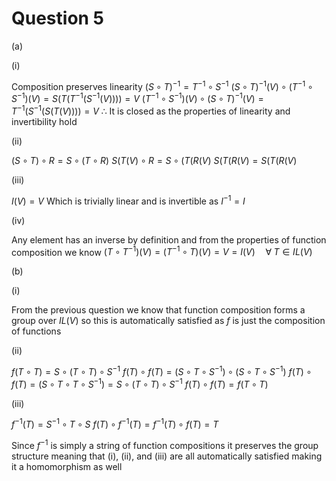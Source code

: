 # Question 5

(a)

(i)

Composition preserves linearity
$(S \circ T)^{-1} = T^{-1} \circ S^{-1}$
$(S \circ T)^{-1}(V) \circ  (T^{-1} \circ S^{-1})(V) = S(T(T^{-1}(S^{-1}(V)))) = V$
$(T^{-1} \circ S^{-1})(V) \circ (S \circ T)^{-1}(V) = T^{-1}(S^{-1}(S(T(V)))) = V$
$\therefore$ It is closed as the properties of linearity and invertibility hold

(ii)

$(S \circ T) \circ R = S \circ (T \circ R)$
$S(T(V) \circ R = S \circ (T(R(V)$
$S(T(R(V) = S(T(R(V)$

(iii)

$I(V) = V$
Which is trivially linear and is invertible as $I^{-1} = I$ 

(iv)	

Any element has an inverse by definition and from the properties of function composition we know $(T \circ T^{-1})(V) = (T^{-1} \circ T)(V) = V = I(V) \quad \forall \; T \in IL(V)$

(b)

(i)

From the previous question we know that function composition forms a group over $IL(V)$ so this is automatically satisfied as $f$ is just the composition of functions

(ii)

$f(T \circ T) = S \circ (T \circ T) \circ S^{-1}$
$f(T) \circ f(T) = (S \circ T \circ S^{-1}) \circ (S \circ T \circ S^{-1})$
$f(T) \circ f(T) = (S \circ T \circ T \circ S^{-1}) = S \circ (T \circ T) \circ S^{-1}$
$f(T) \circ f(T) = f(T \circ T)$

(iii)

$f^{-1}(T) = S^{-1} \circ T \circ S$
$f(T) \circ f^{-1}(T) = f^{-1}(T) \circ f(T) = T$

Since $f^{-1}$ is simply a string of function compositions it preserves the group structure meaning that (i), (ii), and (iii) are all automatically satisfied making it a homomorphism as well